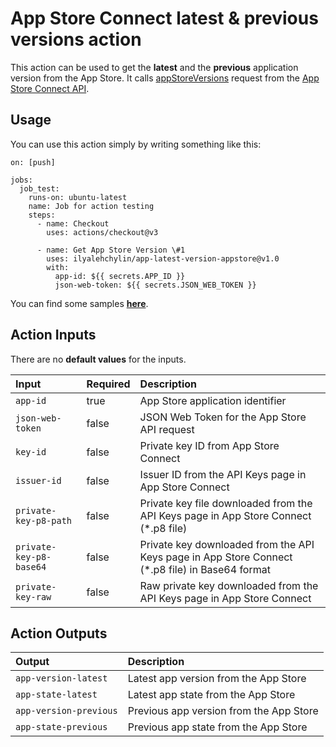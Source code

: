 # App Store Connect latest & previous versions action

This action can be used to get the **latest** and the **previous** application version from the App Store. It calls [appStoreVersions](https://developer.apple.com/documentation/appstoreconnectapi/list_all_app_store_versions_for_an_app) request from the [App Store Connect API](https://developer.apple.com/documentation/appstoreconnectapi).

## Usage

You can use this action simply by writing something like this:

```
on: [push]

jobs:
  job_test:
    runs-on: ubuntu-latest
    name: Job for action testing
    steps:
      - name: Checkout
        uses: actions/checkout@v3
        
      - name: Get App Store Version \#1
        uses: ilyalehchylin/app-latest-version-appstore@v1.0
        with:
          app-id: ${{ secrets.APP_ID }}
          json-web-token: ${{ secrets.JSON_WEB_TOKEN }}
```

You can find some samples **[here](https://github.com/ilyalehchylin/app-latest-version-appstore/blob/develop/.github/workflows/main.yml)**.

## Action Inputs

There are no **default values** for the inputs.

| Input  | Required | Description |
| :--- | :--- | :--- |
| `app-id` | true | App Store application identifier  |
| `json-web-token` | false | JSON Web Token for the App Store API request  |
| `key-id` | false | Private key ID from App Store Connect  |
| `issuer-id` | false | Issuer ID from the API Keys page in App Store Connect  |
| `private-key-p8-path` | false | Private key file downloaded from the API Keys page in App Store Connect (\*.p8 file)  |
| `private-key-p8-base64` | false | Private key downloaded from the API Keys page in App Store Connect (\*.p8 file) in Base64 format  |
| `private-key-raw` | false | Raw private key downloaded from the API Keys page in App Store Connect  |

## Action Outputs

| Output | Description |
| :--- | :--- |
| `app-version-latest`  | Latest app version from the App Store  |
| `app-state-latest` | Latest app state from the App Store  |
| `app-version-previous` | Previous app version from the App Store  |
| `app-state-previous` | Previous app state from the App Store  |
